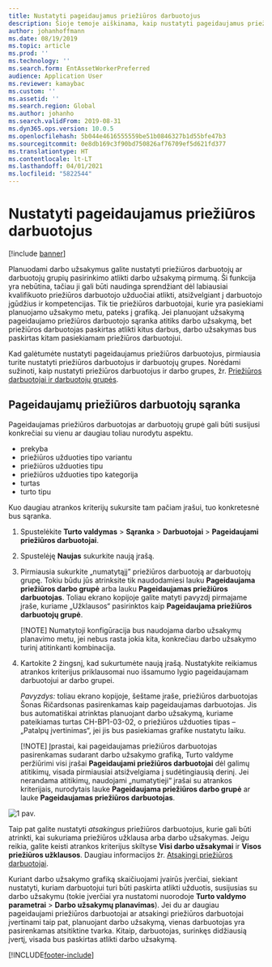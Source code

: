 ```yaml
---
title: Nustatyti pageidaujamus priežiūros darbuotojus
description: Šioje temoje aiškinama, kaip nustatyti pageidaujamus priežiūros darbuotojus skiltyje Turto valdymas.
author: johanhoffmann
ms.date: 08/19/2019
ms.topic: article
ms.prod: ''
ms.technology: ''
ms.search.form: EntAssetWorkerPreferred
audience: Application User
ms.reviewer: kamaybac
ms.custom: ''
ms.assetid: ''
ms.search.region: Global
ms.author: johanho
ms.search.validFrom: 2019-08-31
ms.dyn365.ops.version: 10.0.5
ms.openlocfilehash: 5b044e4616555559be51b0846327b1d55bfe47b3
ms.sourcegitcommit: 0e8db169c3f90bd750826af76709ef5d621fd377
ms.translationtype: HT
ms.contentlocale: lt-LT
ms.lasthandoff: 04/01/2021
ms.locfileid: "5822544"
---
```

# <a name="set-up-preferred-maintenance-workers"></a>Nustatyti pageidaujamus priežiūros darbuotojus

[!include [banner](../../includes/banner.md)]

 

Planuodami darbo užsakymus galite nustatyti priežiūros darbuotojų ar darbuotojų grupių pasirinkimo atlikti darbo užsakymą pirmumą. Ši funkcija yra nebūtina, tačiau ji gali būti naudinga sprendžiant dėl labiausiai kvalifikuoto priežiūros darbuotojo užduočiai atlikti, atsižvelgiant į darbuotojo įgūdžius ir kompetencijas. Tik tie priežiūros darbuotojai, kurie yra pasiekiami planuojamo užsakymo metu, pateks į grafiką. Jei planuojant užsakymą pageidaujamo priežiūros darbuotojo sąranka atitiks darbo užsakymą, bet priežiūros darbuotojas paskirtas atlikti kitus darbus, darbo užsakymas bus paskirtas kitam pasiekiamam priežiūros darbuotojui.

Kad galėtumėte nustatyti pageidaujamus priežiūros darbuotojus, pirmiausia turite nustatyti priežiūros darbuotojus ir darbuotojų grupes. Norėdami sužinoti, kaip nustatyti priežiūros darbuotojus ir darbo grupes, žr. [Priežiūros darbuotojai ir darbuotojų grupės](../setup-for-objects/workers-and-worker-groups.md).

## <a name="set-up-preferred-workers"></a>Pageidaujamų priežiūros darbuotojų sąranka

Pageidaujamas priežiūros darbuotojas ar darbuotojų grupė gali būti susijusi konkrečiai su vienu ar daugiau toliau nurodytu aspektu.

- prekyba  
- priežiūros užduoties tipo variantu  
- priežiūros užduoties tipu  
- priežiūros užduoties tipo kategorija  
- turtas  
- turto tipu  

Kuo daugiau atrankos kriterijų sukursite tam pačiam įrašui, tuo konkretesnė bus sąranka.

1. Spustelėkite **Turto valdymas** > **Sąranka** > **Darbuotojai** > **Pageidaujami priežiūros darbuotojai**.

2. Spustelėję **Naujas** sukurkite naują įrašą.

3. Pirmiausia sukurkite „numatytąjį” priežiūros darbuotoją ar darbuotojų grupę. Tokiu būdu jūs atrinksite tik naudodamiesi lauku **Pageidaujama priežiūros darbo grupė** arba lauku **Pageidaujamas priežiūros darbuotojas**. Toliau ekrano kopijoje galite matyti pavyzdį pirmajame įraše, kuriame „Užklausos“ pasirinktos kaip **Pageidaujama priežiūros darbuotojų grupė**.

    [!NOTE] Numatytoji konfigūracija bus naudojama darbo užsakymų planavimo metu, jei nebus rasta jokia kita, konkrečiau darbo užsakymo turinį atitinkanti kombinacija.

4. Kartokite 2 žingsnį, kad sukurtumėte naują įrašą. Nustatykite reikiamus atrankos kriterijus priklausomai nuo išsamumo lygio pageidaujamam darbuotojui ar darbo grupei. 

    *Pavyzdys:* toliau ekrano kopijoje, šeštame įraše, priežiūros darbuotojas Šonas Ričardsonas pasirenkamas kaip pageidaujamas darbuotojas. Jis bus automatiškai atrinktas planuojant darbo užsakymą, kuriame pateikiamas turtas CH-BP1-03-02, o priežiūros užduoties tipas – „Patalpų įvertinimas“, jei jis bus pasiekiamas grafike nustatytu laiku.

    [!NOTE] Įprastai, kai pageidaujamas priežiūros darbuotojas pasirenkamas sudarant darbo užsakymo grafiką, Turto valdyme peržiūrimi visi įrašai **Pageidaujami priežiūros darbuotojai** dėl galimų atitikimų, visada pirmiausiai atsižvelgiama į sudėtingiausią derinį. Jei nerandama atitikimų, naudojami „numatytieji“ įrašai su atrankos kriterijais, nurodytais lauke **Pageidaujama priežiūros darbo grupė** ar lauke **Pageidaujamas priežiūros darbuotojas**.

![1 pav.](media/02-work-order-scheduling.png)

Taip pat galite nustatyti *atsakingus* priežiūros darbuotojus, kurie gali būti atrinkti, kai sukuriama priežiūros užklausa arba darbo užsakymas. Jeigu reikia, galite keisti atrankos kriterijus skiltyse **Visi darbo užsakymai** ir **Visos priežiūros užklausos**. Daugiau informacijos žr. [Atsakingi priežiūros darbuotojai](../setup-for-maintenance-requests/responsible-workers.md).

Kuriant darbo užsakymo grafiką skaičiuojami įvairūs įverčiai, siekiant nustatyti, kuriam darbuotojui turi būti paskirta atlikti užduotis, susijusias su darbo užsakymu (tokie įverčiai yra nustatomi nuorodoje **Turto valdymo parametrai** > **Darbo užsakymų planavimas**). Jei du ar daugiau pageidaujami priežiūros darbuotojai ar atsakingi priežiūros darbuotojai įvertinami taip pat, planuojant darbo užsakymą, vienas darbuotojas yra pasirenkamas atsitiktine tvarka. Kitaip, darbuotojas, surinkęs didžiausią įvertį, visada bus paskirtas atlikti darbo užsakymą.



[!INCLUDE[footer-include](../../../includes/footer-banner.md)]